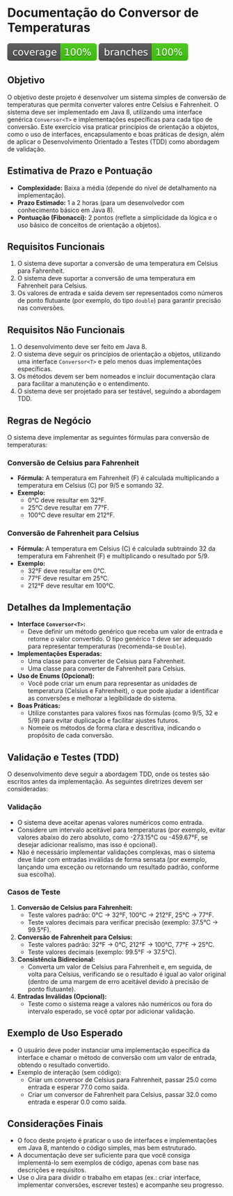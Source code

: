 # Documentação do Conversor de Temperaturas

[![Test Coverage](https://raw.githubusercontent.com/felipesalome/TemperatureConversor/main/.github/badges/jacoco.svg)](https://github.com/felipesalome/TemperatureConversor/actions)
[![Branches Coverage](https://raw.githubusercontent.com/felipesalome/TemperatureConversor/main/.github/badges/branches.svg)](https://github.com/felipesalome/TemperatureConversor/actions)

## Objetivo

O objetivo deste projeto é desenvolver um sistema simples de conversão de temperaturas que permita converter valores entre Celsius e Fahrenheit. O sistema deve ser implementado em Java 8, utilizando uma interface genérica `Conversor<T>` e implementações específicas para cada tipo de conversão. Este exercício visa praticar princípios de orientação a objetos, como o uso de interfaces, encapsulamento e boas práticas de design, além de aplicar o Desenvolvimento Orientado a Testes (TDD) como abordagem de validação.

## Estimativa de Prazo e Pontuação

- **Complexidade:** Baixa a média (depende do nível de detalhamento na implementação).
- **Prazo Estimado:** 1 a 2 horas (para um desenvolvedor com conhecimento básico em Java 8).
- **Pontuação (Fibonacci):** 2 pontos (reflete a simplicidade da lógica e o uso básico de conceitos de orientação a objetos).

## Requisitos Funcionais

1. O sistema deve suportar a conversão de uma temperatura em Celsius para Fahrenheit.
2. O sistema deve suportar a conversão de uma temperatura em Fahrenheit para Celsius.
3. Os valores de entrada e saída devem ser representados como números de ponto flutuante (por exemplo, do tipo `double`) para garantir precisão nas conversões.

## Requisitos Não Funcionais

1. O desenvolvimento deve ser feito em Java 8.
2. O sistema deve seguir os princípios de orientação a objetos, utilizando uma interface `Conversor<T>` e pelo menos duas implementações específicas.
3. Os métodos devem ser bem nomeados e incluir documentação clara para facilitar a manutenção e o entendimento.
4. O sistema deve ser projetado para ser testável, seguindo a abordagem TDD.

## Regras de Negócio

O sistema deve implementar as seguintes fórmulas para conversão de temperaturas:

### Conversão de Celsius para Fahrenheit

- **Fórmula:** A temperatura em Fahrenheit (F) é calculada multiplicando a temperatura em Celsius (C) por 9/5 e somando 32.
- **Exemplo:**
  - 0°C deve resultar em 32°F.
  - 25°C deve resultar em 77°F.
  - 100°C deve resultar em 212°F.

### Conversão de Fahrenheit para Celsius

- **Fórmula:** A temperatura em Celsius (C) é calculada subtraindo 32 da temperatura em Fahrenheit (F) e multiplicando o resultado por 5/9.
- **Exemplo:**
  - 32°F deve resultar em 0°C.
  - 77°F deve resultar em 25°C.
  - 212°F deve resultar em 100°C.

## Detalhes da Implementação

- **Interface `Conversor<T>`:**
  - Deve definir um método genérico que receba um valor de entrada e retorne o valor convertido. O tipo genérico `T` deve ser adequado para representar temperaturas (recomenda-se `Double`).
- **Implementações Esperadas:**
  - Uma classe para converter de Celsius para Fahrenheit.
  - Uma classe para converter de Fahrenheit para Celsius.
- **Uso de Enums (Opcional):**
  - Você pode criar um enum para representar as unidades de temperatura (Celsius e Fahrenheit), o que pode ajudar a identificar as conversões e melhorar a legibilidade do sistema.
- **Boas Práticas:**
  - Utilize constantes para valores fixos nas fórmulas (como 9/5, 32 e 5/9) para evitar duplicação e facilitar ajustes futuros.
  - Nomeie os métodos de forma clara e descritiva, indicando o propósito de cada conversão.

## Validação e Testes (TDD)

O desenvolvimento deve seguir a abordagem TDD, onde os testes são escritos antes da implementação. As seguintes diretrizes devem ser consideradas:

### Validação

- O sistema deve aceitar apenas valores numéricos como entrada.
- Considere um intervalo aceitável para temperaturas (por exemplo, evitar valores abaixo do zero absoluto, como -273.15°C ou -459.67°F, se desejar adicionar realismo, mas isso é opcional).
- Não é necessário implementar validações complexas, mas o sistema deve lidar com entradas inválidas de forma sensata (por exemplo, lançando uma exceção ou retornando um resultado padrão, conforme sua escolha).

### Casos de Teste

1. **Conversão de Celsius para Fahrenheit:**
   - Teste valores padrão: 0°C → 32°F, 100°C → 212°F, 25°C → 77°F.
   - Teste valores decimais para verificar precisão (exemplo: 37.5°C → 99.5°F).
2. **Conversão de Fahrenheit para Celsius:**
   - Teste valores padrão: 32°F → 0°C, 212°F → 100°C, 77°F → 25°C.
   - Teste valores decimais (exemplo: 99.5°F → 37.5°C).
3. **Consistência Bidirecional:**
   - Converta um valor de Celsius para Fahrenheit e, em seguida, de volta para Celsius, verificando se o resultado é igual ao valor original (dentro de uma margem de erro aceitável devido à precisão de ponto flutuante).
4. **Entradas Inválidas (Opcional):**
   - Teste como o sistema reage a valores não numéricos ou fora do intervalo esperado, se você optar por adicionar validação.

## Exemplo de Uso Esperado

- O usuário deve poder instanciar uma implementação específica da interface e chamar o método de conversão com um valor de entrada, obtendo o resultado convertido.
- Exemplo de interação (sem código):
  - Criar um conversor de Celsius para Fahrenheit, passar 25.0 como entrada e esperar 77.0 como saída.
  - Criar um conversor de Fahrenheit para Celsius, passar 32.0 como entrada e esperar 0.0 como saída.

## Considerações Finais

- O foco deste projeto é praticar o uso de interfaces e implementações em Java 8, mantendo o código simples, mas bem estruturado.
- A documentação deve ser suficiente para que você consiga implementá-lo sem exemplos de código, apenas com base nas descrições e requisitos.
- Use o Jira para dividir o trabalho em etapas (ex.: criar interface, implementar conversões, escrever testes) e acompanhe seu progresso.
